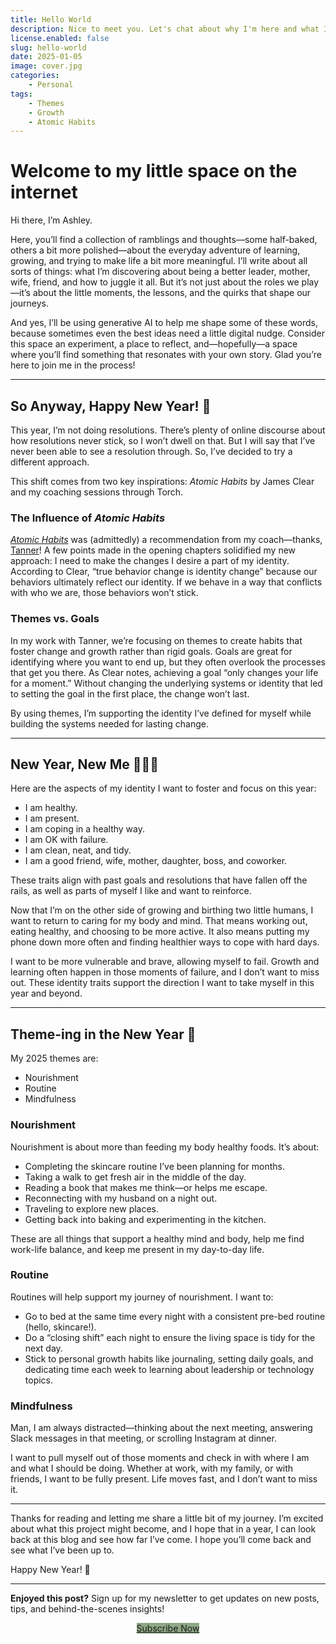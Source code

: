 ```yaml
---
title: Hello World
description: Nice to meet you. Let's chat about why I'm here and what I'm hoping to do in 2025.
license.enabled: false
slug: hello-world
date: 2025-01-05
image: cover.jpg
categories:
    - Personal
tags:
    - Themes
    - Growth
    - Atomic Habits
---
```


# Welcome to my little space on the internet

Hi there, I’m Ashley.

Here, you’ll find a collection of ramblings and thoughts—some half-baked, others a bit more polished—about the everyday adventure of learning, growing, and trying to make life a bit more meaningful. I’ll write about all sorts of things: what I’m discovering about being a better leader, mother, wife, friend, and how to juggle it all. But it’s not just about the roles we play—it’s about the little moments, the lessons, and the quirks that shape our journeys.

And yes, I’ll be using generative AI to help me shape some of these words, because sometimes even the best ideas need a little digital nudge. Consider this space an experiment, a place to reflect, and—hopefully—a space where you’ll find something that resonates with your own story. Glad you’re here to join me in the process!

---

## So Anyway, Happy New Year! 🎉

This year, I’m not doing resolutions. There’s plenty of online discourse about how resolutions never stick, so I won’t dwell on that. But I will say that I’ve never been able to see a resolution through. So, I’ve decided to try a different approach.

This shift comes from two key inspirations: _Atomic Habits_ by James Clear and my coaching sessions through Torch.

### The Influence of _Atomic Habits_

_[Atomic Habits](https://jamesclear.com/atomic-habits)_ was (admittedly) a recommendation from my coach—thanks, [Tanner](https://worth.am)! A few points made in the opening chapters solidified my new approach: I need to make the changes I desire a part of my identity. According to Clear, “true behavior change is identity change” because our behaviors ultimately reflect our identity. If we behave in a way that conflicts with who we are, those behaviors won’t stick.

### Themes vs. Goals

In my work with Tanner, we’re focusing on themes to create habits that foster change and growth rather than rigid goals. Goals are great for identifying where you want to end up, but they often overlook the processes that get you there. As Clear notes, achieving a goal “only changes your life for a moment.” Without changing the underlying systems or identity that led to setting the goal in the first place, the change won’t last.

By using themes, I’m supporting the identity I’ve defined for myself while building the systems needed for lasting change.

---

## New Year, New Me 💁🏻‍♀️

Here are the aspects of my identity I want to foster and focus on this year:

- I am healthy.
- I am present.
- I am coping in a healthy way.
- I am OK with failure.
- I am clean, neat, and tidy.
- I am a good friend, wife, mother, daughter, boss, and coworker.

These traits align with past goals and resolutions that have fallen off the rails, as well as parts of myself I like and want to reinforce.

Now that I’m on the other side of growing and birthing two little humans, I want to return to caring for my body and mind. That means working out, eating healthy, and choosing to be more active. It also means putting my phone down more often and finding healthier ways to cope with hard days.

I want to be more vulnerable and brave, allowing myself to fail. Growth and learning often happen in those moments of failure, and I don’t want to miss out. These identity traits support the direction I want to take myself in this year and beyond.

---

## Theme-ing in the New Year 🎊

My 2025 themes are:

- Nourishment
- Routine
- Mindfulness

### Nourishment

Nourishment is about more than feeding my body healthy foods. It’s about:

- Completing the skincare routine I’ve been planning for months.
- Taking a walk to get fresh air in the middle of the day.
- Reading a book that makes me think—or helps me escape.
- Reconnecting with my husband on a night out.
- Traveling to explore new places.
- Getting back into baking and experimenting in the kitchen.

These are all things that support a healthy mind and body, help me find work-life balance, and keep me present in my day-to-day life.

### Routine

Routines will help support my journey of nourishment. I want to:

- Go to bed at the same time every night with a consistent pre-bed routine (hello, skincare!).
- Do a “closing shift” each night to ensure the living space is tidy for the next day.
- Stick to personal growth habits like journaling, setting daily goals, and dedicating time each week to learning about leadership or technology topics.

### Mindfulness

Man, I am always distracted—thinking about the next meeting, answering Slack messages in that meeting, or scrolling Instagram at dinner.

I want to pull myself out of those moments and check in with where I am and what I should be doing. Whether at work, with my family, or with friends, I want to be fully present. Life moves fast, and I don’t want to miss it.

---

Thanks for reading and letting me share a little bit of my journey. I’m excited about what this project might become, and I hope that in a year, I can look back at this blog and see how far I’ve come. I hope you’ll come back and see what I’ve been up to.

Happy New Year! 🎉

---

**Enjoyed this post?**
Sign up for my newsletter to get updates on new posts, tips, and behind-the-scenes insights!

<header class="article-category">
    <a href="https://ashleyedds-figuringitout.kit.com/signup" style="background-color:#8ea885;">Subscribe Now</a>
</header>
